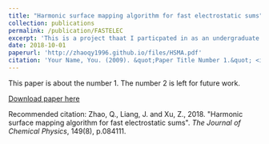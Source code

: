```yaml
---
title: "Harmonic surface mapping algorithm for fast electrostatic sums"
collection: publications
permalink: /publication/FASTELEC
excerpt: 'This is a project thaat I particpated in as an undergraduate research assistant in Prof. Zhenli Xu's lab. In this work we propose a harmonic surface mapping algorithm (HSMA) for electrostatic pairwise sums of an infinite number of image charges.'
date: 2018-10-01
paperurl: 'http://zhaoqy1996.github.io/files/HSMA.pdf'
citation: 'Your Name, You. (2009). &quot;Paper Title Number 1.&quot; <i>Journal 1</i>. 1(1).'
---
```

This paper is about the number 1. The number 2 is left for future work.

[Download paper here](http://zhaoqy1996.github.io/files/HSMA.pdf)

Recommended citation: Zhao, Q., Liang, J. and Xu, Z., 2018. "Harmonic surface mapping algorithm for fast electrostatic sums". <i>The Journal of Chemical Physics</i>, 149(8), p.084111.
